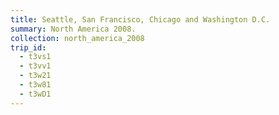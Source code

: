 ```yaml
---
title: Seattle, San Francisco, Chicago and Washington D.C.
summary: North America 2008.
collection: north_america_2008
trip_id:
  - t3vs1
  - t3vv1
  - t3w21
  - t3w81
  - t3wD1
---
```

